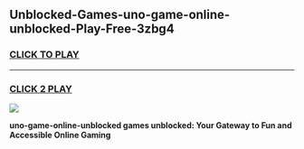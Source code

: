 
## Unblocked-Games-uno-game-online-unblocked-Play-Free-3zbg4
<h3>
<a href="https://premium76.site?title=uno-game-online-unblocked&ref=15A">CLICK TO PLAY</a></h3>
<hr>

<h3>
<a href="https://premium76.site?title=uno-game-online-unblocked&ref=15A">CLICK 2 PLAY</a>
  
</h3>

<a href="https://premium76.site?title=uno-game-online-unblocked&ref=15A"><img src="https://clearcache.store/games.png"></a>


**uno-game-online-unblocked games unblocked: Your Gateway to Fun and Accessible Online Gaming**
